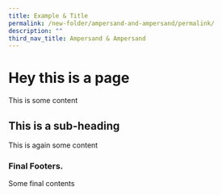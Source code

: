 ```yaml
---
title: Example & Title
permalink: /new-folder/ampersand-and-ampersand/permalink/
description: ""
third_nav_title: Ampersand & Ampersand
---
```

# Hey this is a page

This is some content

## This is a sub-heading 

This is again some content


### Final Footers. 

Some final contents